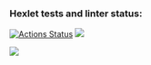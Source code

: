 ### Hexlet tests and linter status:

[![Actions Status](https://github.com/tanyatoday/frontend-project-lvl1/workflows/hexlet-check/badge.svg)](https://github.com/tanyatoday/frontend-project-lvl1/actions) <a href="https://codeclimate.com/github/tanyatoday/frontend-project-lvl1/maintainability"><img src="https://api.codeclimate.com/v1/badges/acfe57d743d1fd1b034f/maintainability" /></a>

<a href="https://asciinema.org/a/VxARu0GL9CyagWJl37mB5KWnE" target="_blank"><img src="https://asciinema.org/a/VxARu0GL9CyagWJl37mB5KWnE.svg" /></a>
